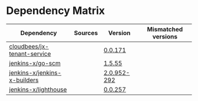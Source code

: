 # Dependency Matrix

Dependency | Sources | Version | Mismatched versions
---------- | ------- | ------- | -------------------
[cloudbees/jx-tenant-service](https://github.com/cloudbees/jx-tenant-service) |  | [0.0.171](https://github.com/cloudbees/jx-tenant-service/releases/tag/v0.0.171) | 
[jenkins-x/go-scm](https://github.com/jenkins-x/go-scm) |  | [1.5.55]() | 
[jenkins-x/jenkins-x-builders](https://github.com/jenkins-x/jenkins-x-builders) |  | [2.0.952-292]() | 
[jenkins-x/lighthouse](https://github.com/jenkins-x/lighthouse) |  | [0.0.257]() | 
